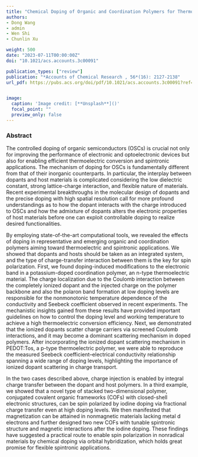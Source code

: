 ```yaml
---
title: "Chemical Doping of Organic and Coordination Polymers for Thermoelectric and Spintronic Applications: A Theoretical Understanding"
authors:
- Dong Wang
- admin
- Wen Shi
- Chunlin Xu

weight: 500
date: "2023-07-11T00:00:00Z"
doi: "10.1021/acs.accounts.3c00091"

publication_types: ["review"]
publication: "*Accounts of Chemical Research , 56*(16): 2127-2138"
url_pdf: https://pubs.acs.org/doi/pdf/10.1021/acs.accounts.3c00091?ref=article_openPDF


image:
  caption: 'Image credit: [**Unsplash**]()'
  focal_point: ""
  preview_only: false
---
```


### Abstract 

The controlled doping of organic semiconductors (OSCs) is crucial not only for improving the performance of electronic and optoelectronic devices but also for enabling efficient thermoelectric conversion and spintronic applications. The mechanism of doping for OSCs is fundamentally different from that of their inorganic counterparts. In particular, the interplay between dopants and host materials is complicated considering the low dielectric constant, strong lattice-charge interaction, and flexible nature of materials. Recent experimental breakthroughs in the molecular design of dopants and the precise doping with high spatial resolution call for more profound understandings as to how the dopant interacts with the charge introduced to OSCs and how the admixture of dopants alters the electronic properties of host materials before one can exploit controllable doping to realize desired functionalities.

By employing state-of-the-art computational tools, we revealed the effects of doping in representative and emerging organic and coordination polymers aiming toward thermoelectric and spintronic applications. We showed that dopants and hosts should be taken as an integrated system, and the type of charge-transfer interaction between them is the key for spin polarization. First, we found doping-induced modifications to the electronic band in a potassium-doped coordination polymer, an n-type thermoelectric material. The charge localization due to the Coulomb interaction between the completely ionized dopant and the injected charge on the polymer backbone and also the polaron band formation at low doping levels are responsible for the nonmonotonic temperature dependence of the conductivity and Seebeck coefficient observed in recent experiments. The mechanistic insights gained from these results have provided important guidelines on how to control the doping level and working temperature to achieve a high thermoelectric conversion efficiency. Next, we demonstrated that the ionized dopants scatter charge carriers via screened Coulomb interactions, and it may become a dominant scattering mechanism in doped polymers. After incorporating the ionized dopant scattering mechanism in PEDOT:Tos, a p-type thermoelectric polymer, we were able to reproduce the measured Seebeck coefficient–electrical conductivity relationship spanning a wide range of doping levels, highlighting the importance of ionized dopant scattering in charge transport.

In the two cases described above, charge injection is enabled by integral charge transfer between the dopant and host polymers. In a third example, we showed that a novel type of stacked two-dimensional polymer, conjugated covalent organic frameworks (COFs) with closed-shell electronic structures, can be spin polarized by iodine doping via fractional charge transfer even at high doping levels. We then manifested that magnetization can be attained in nonmagnetic materials lacking metal d electrons and further designed two new COFs with tunable spintronic structure and magnetic interactions after the iodine doping. These findings have suggested a practical route to enable spin polarization in nonradical materials by chemical doping via orbital hybridization, which holds great promise for flexible spintronic applications.
